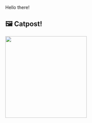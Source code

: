 Hello there!



## 🖼️ Catpost!

<sub>
    <img src="https://cdn2.thecatapi.com/images/dlt.jpg" height="256">
</sub>

